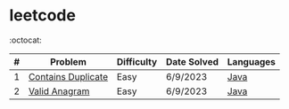 # leetcode

:octocat:

| #   | Problem                                                                 | Difficulty | Date Solved | Languages                                                                                                        |
| --- | ----------------------------------------------------------------------- | ---------- | ----------- | ---------------------------------------------------------------------------------------------------------------- |
| 1   | [Contains Duplicate](https://leetcode.com/problems/contains-duplicate/) | Easy       | 6/9/2023  | [Java](https://github.com/maxdemaio/leetcode/blob/main/java-problems/src/main/java/array/ContainsDuplicate.java) |
| 2   | [Valid Anagram](https://leetcode.com/problems/valid-anagram/)           | Easy       | 6/9/2023  | [Java](https://github.com/maxdemaio/leetcode/blob/main/java-problems/src/main/java/string/ValidAnagram.java)     |
